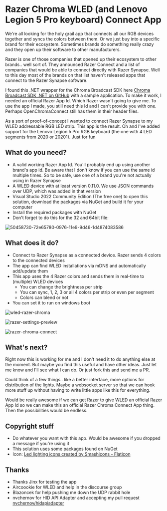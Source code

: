 # Razer Chroma WLED (and Lenovo Legion 5 Pro keyboard) Connect App
We're all looking for the holy grail app that connects all our RGB devices together and syncs the colors between them. Or we just buy into a specific brand for their ecosystem. Sometimes brands do something really crazy and they open up their software to other manufacturers.

Razer is one of those companies that opened up their ecosystem to other brands.. well sort of. They announced Razer Connect and a list of companies that would be able to connect directly with Razer Synapse. Well to this day most of the brands on that list haven't released apps that connect to the Razer Synapse software.

I found this .NET wrapper for the Chroma Broadcast SDK here [Chroma Broadcast SDK .NET on GitHub](https://github.com/ChromaControl/ChromaBroadcastSDK.NET) with a sample application. To make it work, I needed an official Razer App Id. Which Razer wasn't going to give me. To use the app I made, you still need this Id and I can't provide you with one. Perhaps OpenChromaConnect still has them in their header files.

As a sort of proof-of-concept I wanted to connect Razer Synapse to my WLED addressable RGB LED strip. This app is the result. Oh and I've added support for the Lenovo Legion 5 Pro RGB keyboard (the one with 4 LED segments from 2020 or 20201). Just for fun

## What do you need?

* A valid working Razer App Id. You'll probably end up using another brand's app id. Be aware that I don't know if you can use the same id multiple times. So to be safe, use one of a brand you're not actually using in Razer Synapse
* A WLED device with at least version 0.11.0. We use JSON commands over UDP, which was added in that version
* Visual Studio 2022 Community Edition (The free one) to open this solution, download the packages via NuGet and build it for your computer
* Install the required packages with NuGet
* Don't forget to do this for the 32 and 64bit file:

![50458730-72e65780-0976-11e9-9d46-1d4874083586](https://user-images.githubusercontent.com/5355154/168314251-287d0484-bfd3-491e-b4a2-8645e1bf16f0.png)


## What does it do?

* Connect to Razer Synapse as a connected device. Razer sends 4 colors to the connected devices
* The app can find WLED installations via mDNS and automatically add/update them
* This app uses the 4 Razer colors and sends them in real-time to (multiple) WLED devices
  * You can change the brightness per strip
  * You can sync, 1, 2, 3 or all 4 colors per strip or even per segment
  * Colors can blend or not
* You can set it to run on windows boot


![wled-razer-chroma](https://user-images.githubusercontent.com/5355154/164540937-87e77325-7673-4265-a8f1-117fd02ff635.jpg)

![razer-settings-preview](https://user-images.githubusercontent.com/5355154/166119165-9f2214ef-cb97-4236-befc-ec57644450c8.jpg)

![razer-chroma-connect](https://user-images.githubusercontent.com/5355154/163829792-68effe51-7432-4366-a314-ee82a7ab7b64.jpg)

## What's next?
Right now this is working for me and I don't need it to do anything else at the moment. But maybe you find this useful and have other ideas. Just let me know and I'll see what I can do. Or just fork this and send me a PR.

Could think of a few things.. like a better interface, more options for distribution of the lights. Maybe a websocket server so that we can hook more stuff up without having to write little apps like this for everything.

Would be really awesome if we can get Razer to give WLED an official Razer App Id so we can make this an official Razer Chroma Connect App thing. Then the possibilities would be endless.

## Copyright stuff
* Do whatever you want with this app. Would be awesome if you dropped a message if you're using it
* This solution uses some packages found on NuGet
* Icon: [Led lighting icons created by Smashicons - Flaticon](https://www.flaticon.com/free-icons/led-lighting "led lighting icons")

## Thanks
* Thanks Jinx for testing the app
* Aircoookie for WLED and help in the discourse group
* Blazoncek for help pushing me down the UDP rabbit hole
* nvchernov for HID API Adapter and accepting my pull request [nvchernov/hidapiadapter](https://github.com/nvchernov/hidapiadapter)

